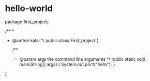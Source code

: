 # hello-world
package first_project;

/**
 *
 * @author kalai
 */
public class First_project {

    /**
     * @param args the command line arguments
     */
    public static void main(String[] args) {
       System.out.print("hello");
    }
    
}
